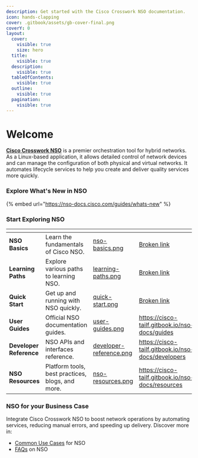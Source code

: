 ```yaml
---
description: Get started with the Cisco Crosswork NSO documentation.
icon: hands-clapping
cover: .gitbook/assets/gb-cover-final.png
coverY: 0
layout:
  cover:
    visible: true
    size: hero
  title:
    visible: true
  description:
    visible: true
  tableOfContents:
    visible: true
  outline:
    visible: true
  pagination:
    visible: true
---
```


# Welcome

[**Cisco Crosswork NSO**](https://www.cisco.com/c/en/us/products/collateral/cloud-systems-management/network-services-orchestrator/network-orchestrator-so.html) is a premier orchestration tool for hybrid networks. As a Linux-based application, it allows detailed control of network devices and can manage the configuration of both physical and virtual networks. It automates lifecycle services to help you create and deliver quality services more quickly.&#x20;

### Explore What's New in NSO

{% embed url="https://nso-docs.cisco.com/guides/whats-new" %}

### Start Exploring NSO

<table data-view="cards"><thead><tr><th></th><th></th><th data-hidden data-card-cover data-type="files"></th><th data-hidden data-card-target data-type="content-ref"></th></tr></thead><tbody><tr><td><strong>NSO Basics</strong></td><td>Learn the fundamentals of Cisco NSO.</td><td><a href=".gitbook/assets/nso-basics.png">nso-basics.png</a></td><td><a href="broken-reference">Broken link</a></td></tr><tr><td><strong>Learning Paths</strong></td><td>Explore various paths to learning NSO.</td><td><a href=".gitbook/assets/learning-paths.png">learning-paths.png</a></td><td><a href="broken-reference">Broken link</a></td></tr><tr><td><strong>Quick Start</strong></td><td>Get up and running with NSO quickly.</td><td><a href=".gitbook/assets/quick-start.png">quick-start.png</a></td><td><a href="broken-reference">Broken link</a></td></tr><tr><td><strong>User Guides</strong></td><td>Official NSO documentation guides.</td><td><a href=".gitbook/assets/user-guides.png">user-guides.png</a></td><td><a href="https://cisco-tailf.gitbook.io/nso-docs/guides">https://cisco-tailf.gitbook.io/nso-docs/guides</a></td></tr><tr><td><strong>Developer Reference</strong></td><td>NSO APIs and interfaces reference.</td><td><a href=".gitbook/assets/developer-reference.png">developer-reference.png</a></td><td><a href="https://cisco-tailf.gitbook.io/nso-docs/developers">https://cisco-tailf.gitbook.io/nso-docs/developers</a></td></tr><tr><td><strong>NSO Resources</strong></td><td>Platform tools, best practices, blogs, and more.</td><td><a href=".gitbook/assets/nso-resources.png">nso-resources.png</a></td><td><a href="https://cisco-tailf.gitbook.io/nso-docs/resources">https://cisco-tailf.gitbook.io/nso-docs/resources</a></td></tr></tbody></table>

### NSO for your Business Case

Integrate Cisco Crosswork NSO to boost network operations by automating services, reducing manual errors, and speeding up delivery. Discover more in:

* [Common Use Cases](nso-basics/common-use-cases.md) for NSO
* [FAQs](nso-basics/faqs.md) on NSO

